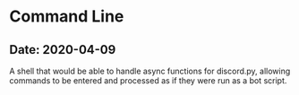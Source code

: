 # Command Line

## Date: 2020-04-09

A shell that would be able to handle async functions for discord.py, allowing commands to be entered and processed as if they were run as a bot script.